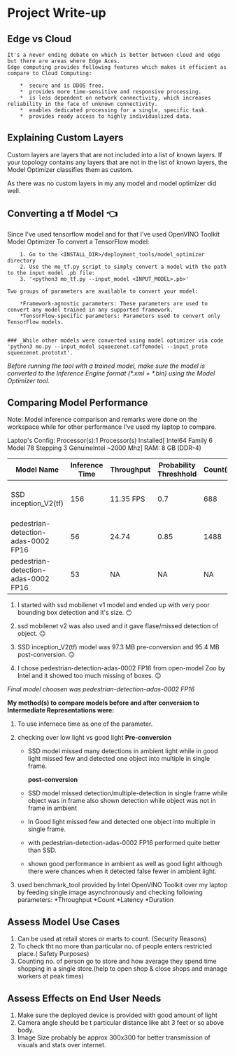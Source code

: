 

# Project Write-up

## Edge vs Cloud

	It's a never ending debate on which is better between cloud and edge but there are areas where Edge Aces.
	Edge computing provides following features which makes it efficient as compare to Cloud Computing:

		*  secure and is DDOS free.
		*  provides more time-sensitive and responsive processing.
		*  is less dependent on network connectivity, which increases reliability in the face of unknown connectivity.
		*  enables dedicated processing for a single, specific task.
		*  provides ready access to highly individualized data.





## Explaining Custom Layers

Custom layers are layers that are not included into a list of known layers. If your topology contains any layers that are not in the list of known layers, the Model Optimizer classifies them as custom.

As there was no custom layers in my any model and model optimizer did well.



## Converting a tf Model :point_left:
Since I've used tensorflow model and for that I've used OpenVINO Toolkit Model Optimizer
	To convert a TensorFlow model:

		1. Go to the <INSTALL_DIR>/deployment_tools/model_optimizer directory
		2. Use the mo_tf.py script to simply convert a model with the path to the input model .pb file:
		3. '<python3 mo_tf.py --input_model <INPUT_MODEL>.pb>'

	Two groups of parameters are available to convert your model:

		*Framework-agnostic parameters: These parameters are used to convert any model trained in any supported framework.
		*TensorFlow-specific parameters: Parameters used to convert only TensorFlow models.
	

	### _While other models were converted using model optimizer via code 'python3 mo.py --input_model squeezenet.caffemodel --input_proto squeezenet.prototxt'.

_Before running the tool with a trained model, make sure the model is converted to the Inference Engine format (*.xml + *.bin) using the Model Optimizer tool._		




## Comparing Model Performance


Note: Model inference comparison and remarks were done on the workspace while for other performance I've used my laptop to compare.


Laptop's Config:
	Processor(s):1 Processor(s) Installed[ Intel64 Family 6 Model 78 Stepping 3 GenuineIntel ~2000 Mhz]
	RAM: 8 GB (DDR-4)


| Model Name                          | Inference Time | Throughput | Probability Threshhold | Count(iterations) | Duration   | Latency   | Remarks                                            
--------------------------------------|----------------|------------|------------------------|-------------------|------------|-----------|----------------------------------------------------
| SSD inception_V2(tf)                | 156            | 11.35 FPS  | 0.7                    | 688               | 60604 ms   | 349.49 ms | misses detection,multiple detection of same object 
| pedestrian-detection-adas-0002 FP16 | 56             | 24.74      | 0.85                   | 1488              | 6012.89 ms | 151.04 ms | misses detection                                   
| pedestrian-detection-adas-0002 FP16 | 53             | NA         | NA                     | NA                | NA         | NA        | showed detection while there was no object.        


1. I started with ssd mobilenet v1 model and ended up with very poor bounding box detection and it's size. :no_mouth: 
2. ssd mobilenet v2 was also used and it gave flase/missed detection of object. :neutral_face:
3. SSD inception_V2(tf) model was 97.3 MB pre-conversion and 95.4 MB post-conversion. :expressionless:

4. I chose pedestrian-detection-adas-0002 FP16 from open-model Zoo by Intel and it showed too much missing of boxes. :relieved:


 _Final model choosen was pedestrian-detection-adas-0002 FP16_




**My method(s) to compare models before and after conversion to Intermediate Representations
were:**

1. To use infernece time as one of the parameter. 

2. checking over low light vs good light
	   **Pre-conversion**

	* SSD model missed many detections in ambient light while in good light missed few and detected one object into multiple in single frame.

  	   **post-conversion**
	* SSD model missed detection/multiple-detection in single frame while object was in frame also shown detection while object was not in frame  in ambient 
	* In Good light missed few and detected one object into multiple in single frame.


	* with pedestrian-detection-adas-0002 FP16 performed quite better than SSD.

	* shown good performance in ambient as well as good light although there were chances when it detected false fewer in ambient light.
  

3. used benchmark_tool provided by Intel OpenVINO Toolkit over my laptop by feeding single image asynchronously and checking following parameters:
	*Throughput
	*Count
	*Latency
	*Duration

## Assess Model Use Cases

1. Can be used at retail stores or marts to count. (Security Reasons)
2. To check tht no more than particular no. of people enters restricted place.( Safety Purposes)
3. Counting no. of person go to store and how average they spend time shopping in a single store.(help to open shop & close shops and manage workers at peak times)


## Assess Effects on End User Needs

1. Make sure the deployed device is provided with good amount of light
2. Camera angle should be t particular distance like abt 3 feet or so above body.
3. Image Size probably be approx 300x300 for better transmission of visuals and stats over internet.

  























